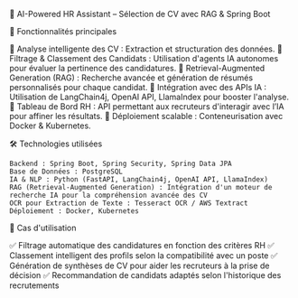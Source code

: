 🤖 AI-Powered HR Assistant – Sélection de CV avec RAG & Spring Boot

🚀 Fonctionnalités principales

🔹 Analyse intelligente des CV : Extraction et structuration des données.
🔹 Filtrage & Classement des Candidats : Utilisation d'agents IA autonomes pour évaluer la pertinence des candidatures.
🔹 Retrieval-Augmented Generation (RAG) : Recherche avancée et génération de résumés personnalisés pour chaque candidat.
🔹 Intégration avec des APIs IA : Utilisation de LangChain4j, OpenAI API, LlamaIndex pour booster l'analyse.
🔹 Tableau de Bord RH : API permettant aux recruteurs d'interagir avec l’IA pour affiner les résultats.
🔹 Déploiement scalable : Conteneurisation avec Docker & Kubernetes.

🛠️ Technologies utilisées

    Backend : Spring Boot, Spring Security, Spring Data JPA
    Base de Données : PostgreSQL
    IA & NLP : Python (FastAPI, LangChain4j, OpenAI API, LlamaIndex)
    RAG (Retrieval-Augmented Generation) : Intégration d'un moteur de recherche IA pour la compréhension avancée des CV
    OCR pour Extraction de Texte : Tesseract OCR / AWS Textract
    Déploiement : Docker, Kubernetes

📌 Cas d'utilisation

✅ Filtrage automatique des candidatures en fonction des critères RH
✅ Classement intelligent des profils selon la compatibilité avec un poste
✅ Génération de synthèses de CV pour aider les recruteurs à la prise de décision
✅ Recommandation de candidats adaptés selon l'historique des recrutements
